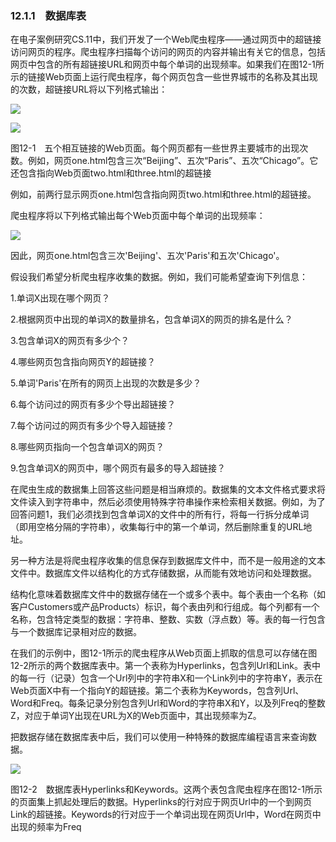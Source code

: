    

### 12.1.1　数据库表

在电子案例研究CS.11中，我们开发了一个Web爬虫程序——通过网页中的超链接访问网页的程序。爬虫程序扫描每个访问的网页的内容并输出有关它的信息，包括网页中包含的所有超链接URL和网页中每个单词的出现频率。如果我们在图12-1所示的链接Web页面上运行爬虫程序，每个网页包含一些世界城市的名称及其出现的次数，超链接URL将以下列格式输出：

![](0-Assets/Epubook/程序员编程语言经典合集（计算机科学丛书5册套装），javapython编程语言含经典教材龙书《编译原理》%20(Bruce%20Eckel%20%20Alfred%20V.%20Aho%20%20Monica%20S.%20Lam%20etc.)%20(Z-Library)/images/image09298.jpeg)

![](0-Assets/Epubook/程序员编程语言经典合集（计算机科学丛书5册套装），javapython编程语言含经典教材龙书《编译原理》%20(Bruce%20Eckel%20%20Alfred%20V.%20Aho%20%20Monica%20S.%20Lam%20etc.)%20(Z-Library)/images/image09299.jpeg)

图12-1　五个相互链接的Web页面。每个网页都有一些世界主要城市的出现次数。例如，网页one.html包含三次“Beijing”、五次“Paris”、五次“Chicago”。它还包含指向Web页面two.html和three.html的超链接

例如，前两行显示网页one.html包含指向网页two.html和three.html的超链接。

爬虫程序将以下列格式输出每个Web页面中每个单词的出现频率：

![](0-Assets/Epubook/程序员编程语言经典合集（计算机科学丛书5册套装），javapython编程语言含经典教材龙书《编译原理》%20(Bruce%20Eckel%20%20Alfred%20V.%20Aho%20%20Monica%20S.%20Lam%20etc.)%20(Z-Library)/images/image09300.jpeg)

因此，网页one.html包含三次'Beijing'、五次'Paris'和五次'Chicago'。

假设我们希望分析爬虫程序收集的数据。例如，我们可能希望查询下列信息：

1.单词X出现在哪个网页？

2.根据网页中出现的单词X的数量排名，包含单词X的网页的排名是什么？

3.包含单词X的网页有多少个？

4.哪些网页包含指向网页Y的超链接？

5.单词'Paris'在所有的网页上出现的次数是多少？

6.每个访问过的网页有多少个导出超链接？

7.每个访问过的网页有多少个导入超链接？

8.哪些网页指向一个包含单词X的网页？

9.包含单词X的网页中，哪个网页有最多的导入超链接？

在爬虫生成的数据集上回答这些问题是相当麻烦的。数据集的文本文件格式要求将文件读入到字符串中，然后必须使用特殊字符串操作来检索相关数据。例如，为了回答问题1，我们必须找到包含单词X的文件中的所有行，将每一行拆分成单词（即用空格分隔的字符串），收集每行中的第一个单词，然后删除重复的URL地址。

另一种方法是将爬虫程序收集的信息保存到数据库文件中，而不是一般用途的文本文件中。数据库文件以结构化的方式存储数据，从而能有效地访问和处理数据。

结构化意味着数据库文件中的数据存储在一个或多个表中。每个表由一个名称（如客户Customers或产品Products）标识，每个表由列和行组成。每个列都有一个名称，包含特定类型的数据：字符串、整数、实数（浮点数）等。表的每一行包含与一个数据库记录相对应的数据。

在我们的示例中，图12-1所示的爬虫程序从Web页面上抓取的信息可以存储在图12-2所示的两个数据库表中。第一个表称为Hyperlinks，包含列Url和Link。表中的每一行（记录）包含一个Url列中的字符串X和一个Link列中的字符串Y，表示在Web页面X中有一个指向Y的超链接。第二个表称为Keywords，包含列Url、Word和Freq。每条记录分别包含列Url和Word的字符串X和Y，以及列Freq的整数Z，对应于单词Y出现在URL为X的Web页面中，其出现频率为Z。

把数据存储在数据库表中后，我们可以使用一种特殊的数据库编程语言来查询数据。

![](0-Assets/Epubook/程序员编程语言经典合集（计算机科学丛书5册套装），javapython编程语言含经典教材龙书《编译原理》%20(Bruce%20Eckel%20%20Alfred%20V.%20Aho%20%20Monica%20S.%20Lam%20etc.)%20(Z-Library)/images/image09301.jpeg)

图12-2　数据库表Hyperlinks和Keywords。这两个表包含爬虫程序在图12-1所示的页面集上抓起处理后的数据。Hyperlinks的行对应于网页Url中的一个到网页Link的超链接。Keywords的行对应于一个单词出现在网页Url中，Word在网页中出现的频率为Freq